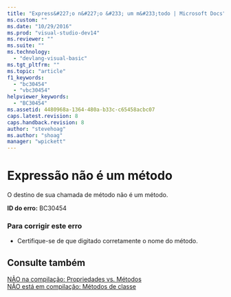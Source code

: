```yaml
---
title: "Express&#227;o n&#227;o &#233; um m&#233;todo | Microsoft Docs"
ms.custom: ""
ms.date: "10/29/2016"
ms.prod: "visual-studio-dev14"
ms.reviewer: ""
ms.suite: ""
ms.technology: 
  - "devlang-visual-basic"
ms.tgt_pltfrm: ""
ms.topic: "article"
f1_keywords: 
  - "bc30454"
  - "vbc30454"
helpviewer_keywords: 
  - "BC30454"
ms.assetid: 4480968a-1364-480a-b33c-c65458acbc07
caps.latest.revision: 8
caps.handback.revision: 8
author: "stevehoag"
ms.author: "shoag"
manager: "wpickett"
---
```

# Express&#227;o n&#227;o &#233; um m&#233;todo
O destino de sua chamada de método não é um método.  
  
 **ID do erro:** BC30454  
  
### Para corrigir este erro  
  
-   Certifique\-se de que digitado corretamente o nome do método.  
  
## Consulte também  
 [NÃO na compilação: Propriedades vs. Métodos](http://msdn.microsoft.com/pt-br/8822c325-a360-402d-98f5-7a9b4a1b13bf)   
 [NÃO está em compilação: Métodos de classe](http://msdn.microsoft.com/pt-br/326214bb-6367-48e7-bb24-714844791400)